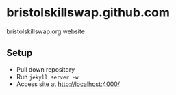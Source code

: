 bristolskillswap.github.com
===========================

bristolskillswap.org website

Setup
-----

- Pull down repository
- Run `jekyll server -w`
- Access site at <http://localhost:4000/>
